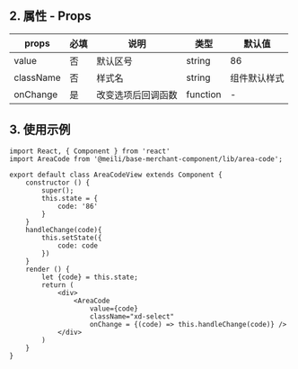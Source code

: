 ## 2. 属性 - Props

| props        |   必填       | 说明           | 类型         |   默认值       |
| ------------ | ------------ | ------------- | ------------ | ------------  |
| value        | 否           |   默认区号        | string       | 86         |
| className    | 否           |样式名          | string       | 组件默认样式    |
| onChange     | 是           |改变选项后回调函数   | function     | -    |

## 3. 使用示例

	import React, { Component } from 'react'
	import AreaCode from '@meili/base-merchant-component/lib/area-code';

	export default class AreaCodeView extends Component {
	    constructor () {
	        super();
	        this.state = {
				code: '86'
	        }
	    }
	    handleChange(code){
	        this.setState({
				code: code
	        })
	    }
	    render () {
	    	let {code} = this.state;
	        return (
	            <div>
                    <AreaCode
						value={code}
						className="xd-select"
						onChange = {(code) => this.handleChange(code)} />
	            </div>
	        )
	    }
	}
	







